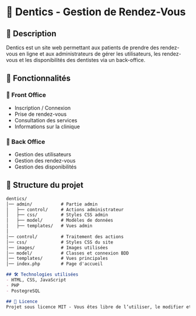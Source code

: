 # 🦷 Dentics - Gestion de Rendez-Vous  

## 📌 Description  
Dentics est un site web permettant aux patients de prendre des rendez-vous en ligne et aux administrateurs de gérer les utilisateurs, les rendez-vous et les disponibilités des dentistes via un back-office.  

## 🚀 Fonctionnalités  
### 🔹 Front Office  
- Inscription / Connexion  
- Prise de rendez-vous  
- Consultation des services  
- Informations sur la clinique  

### 🔹 Back Office  
- Gestion des utilisateurs  
- Gestion des rendez-vous  
- Gestion des disponibilités  

## 📂 Structure du projet  
```md
dentics/  
│── admin/           # Partie admin  
│   ├── control/     # Actions administrateur  
│   ├── css/         # Styles CSS admin  
│   ├── model/       # Modèles de données  
│   ├── templates/   # Vues admin  
│  
│── control/         # Traitement des actions  
│── css/             # Styles CSS du site  
│── images/          # Images utilisées  
│── model/           # Classes et connexion BDD  
│── templates/       # Vues principales  
│── index.php        # Page d'accueil  

## 🛠️ Technologies utilisées  
- HTML, CSS, JavaScript  
- PHP
- PostegreSQL

## 📜 Licence
Projet sous licence MIT - Vous êtes libre de l’utiliser, le modifier et le partager.
